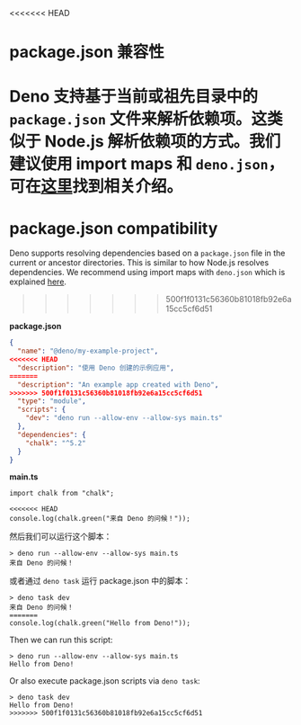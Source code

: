 <<<<<<< HEAD
# package.json 兼容性

Deno 支持基于当前或祖先目录中的 `package.json` 文件来解析依赖项。这类似于
Node.js 解析依赖项的方式。我们建议使用 import maps 和
`deno.json`，可在[这里](../basics/import_maps.md)找到相关介绍。
=======
# package.json compatibility

Deno supports resolving dependencies based on a `package.json` file in the
current or ancestor directories. This is similar to how Node.js resolves
dependencies. We recommend using import maps with `deno.json` which is explained
[here](../basics/import_maps.md).
>>>>>>> 500f1f0131c56360b81018fb92e6a15cc5cf6d51

**package.json**

```json
{
  "name": "@deno/my-example-project",
<<<<<<< HEAD
  "description": "使用 Deno 创建的示例应用",
=======
  "description": "An example app created with Deno",
>>>>>>> 500f1f0131c56360b81018fb92e6a15cc5cf6d51
  "type": "module",
  "scripts": {
    "dev": "deno run --allow-env --allow-sys main.ts"
  },
  "dependencies": {
    "chalk": "^5.2"
  }
}
```

**main.ts**

```ts, ignore
import chalk from "chalk";

<<<<<<< HEAD
console.log(chalk.green("来自 Deno 的问候！"));
```

然后我们可以运行这个脚本：

```shell, ignore
> deno run --allow-env --allow-sys main.ts
来自 Deno 的问候！
```

或者通过 `deno task` 运行 package.json 中的脚本：

```shell, ignore
> deno task dev
来自 Deno 的问候！
=======
console.log(chalk.green("Hello from Deno!"));
```

Then we can run this script:

```shell, ignore
> deno run --allow-env --allow-sys main.ts
Hello from Deno!
```

Or also execute package.json scripts via `deno task`:

```shell, ignore
> deno task dev
Hello from Deno!
>>>>>>> 500f1f0131c56360b81018fb92e6a15cc5cf6d51
```
